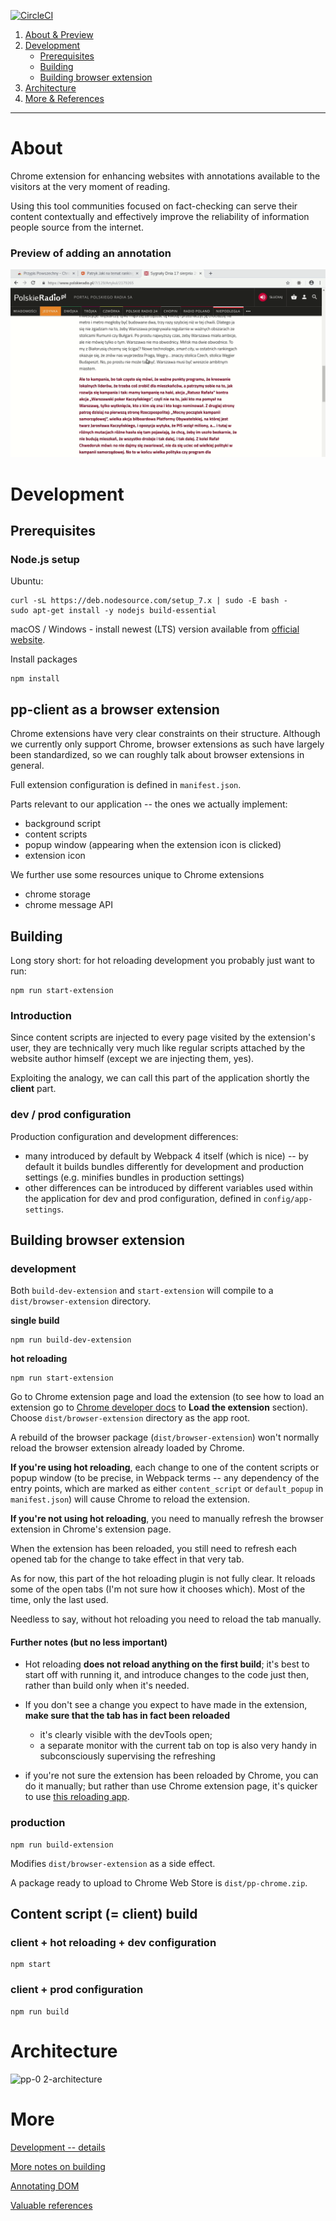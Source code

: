 [![CircleCI](https://circleci.com/gh/PrzypisPowszechny/pp-client/tree/master.svg?style=shield)](https://circleci.com/gh/PrzypisPowszechny/pp-client/tree/master)


1. [About & Preview](#about)
2. [Development](#development)
    - [Prerequisites](#prerequisites)
    - [Building](#building)
    - [Building browser extension ](#building-browser-extension )
3. [Architecture](#architecture)
4. [More & References](#more)

---

# About

Chrome extension for enhancing websites with annotations available to the visitors at the very moment of reading. 

Using this tool communities focused on fact-checking can serve their content contextually and effectively improve 
the reliability of information people source from the internet.

### Preview of adding an annotation

![Extension in action movie](./docs/adding-annotation-movie.gif)


# Development

## Prerequisites

### Node.js setup

Ubuntu:
```
curl -sL https://deb.nodesource.com/setup_7.x | sudo -E bash -
sudo apt-get install -y nodejs build-essential
```

macOS / Windows - install newest (LTS) version available from [official website](https://nodejs.org/en/).

Install packages

```
npm install
```

## pp-client as a browser extension

Chrome extensions have very clear constraints on their structure.
Although we currently only support Chrome, browser extensions as such have largely been standardized, so we can roughly talk about browser extensions in general.

Full extension configuration is defined in `manifest.json`.

Parts relevant to our application -- the ones we actually implement:

- background script
- content scripts
- popup window (appearing when the extension icon is clicked)
- extension icon

We further use some resources unique to Chrome extensions
- chrome storage
- chrome message API

## Building

Long story short: for hot reloading development you probably just want to run:
```
npm run start-extension
```

### Introduction

Since content scripts are injected to every page visited by the extension's user,
they are technically very much like regular scripts attached by the website author himself (except we are injecting them, yes).

Exploiting the analogy, we can call this part of the application shortly the **client** part.

### dev / prod configuration
Production configuration and development differences:
- many introduced by default by Webpack 4 itself (which is nice) -- by default it builds bundles differently for development and production settings
(e.g. minifies bundles in production settings)
- other differences can be introduced by different variables used within the application for dev and prod configuration,
 defined in `config/app-settings`.

## Building browser extension 

### development
Both `build-dev-extension` and `start-extension` will compile to a `dist/browser-extension` directory.

**single build**

```
npm run build-dev-extension
```

**hot reloading**

```
npm run start-extension
```

Go to Chrome extension page and load the extension (to see how to load an extension go to [Chrome developer docs](https://developer.chrome.com/extensions/getstarted#unpacked)
to **Load the extension** section). Choose `dist/browser-extension` directory as the app root.

A rebuild of the browser package (`dist/browser-extension`) won't normally reload the browser extension already loaded by Chrome.

**If you're using hot reloading**, each change to one of the content scripts or popup window
(to be precise, in Webpack terms -- any dependency of the entry points,
which are marked as either `content_script` or `default_popup` in `manifest.json`) will cause Chrome to reload the extension.

**If you're not using hot reloading**, you need to manually refresh the browser extension in Chrome's extension page.

When the extension has been reloaded, you still need to refresh each opened tab for the change to take effect in that very tab.

As for now, this part of the hot reloading plugin is not fully clear.
It reloads some of the open tabs (I'm not sure how it chooses which).
Most of the time, only the last used.

Needless to say, without hot reloading you need to reload the tab manually.

#### Further notes (but no less important)
- Hot reloading **does not reload anything on the first build**; it's best to start off with running it,
and introduce changes to the code just then, rather than build only when it's needed.
- If you don't see a change you expect to have made in the extension,
**make sure that the tab has in fact been reloaded**
    - it's clearly visible with the devTools open;
    - a separate monitor with the current tab on top is also very handy in subconsciously supervising the refreshing

- if you're not sure the extension has been reloaded by Chrome, you can do it manually;
but rather than use Chrome extension page, it's quicker to use [this reloading app](https://chrome.google.com/webstore/detail/extensions-reloader/fimgfedafeadlieiabdeeaodndnlbhid).

### production
```
npm run build-extension
```
Modifies `dist/browser-extension` as a side effect.

A package ready to upload to Chrome Web Store is `dist/pp-chrome.zip`.

## Content script (= client) build


### client + hot reloading + dev configuration
```
npm start
```

### client + prod configuration
```
npm run build
```
# Architecture

![pp-0 2-architecture](https://user-images.githubusercontent.com/6314663/43015120-ddd489cc-8c4e-11e8-84da-2a5e9a374396.png)

# More

[Development -- details](docs/dev-details.md)

[More notes on building](docs/build.md)

[Annotating DOM](docs/DOM-annotation.md)

[Valuable references](docs/references.md)
